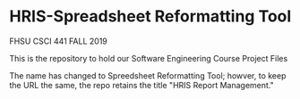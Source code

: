 # HRIS-Spreadsheet Reformatting Tool
FHSU CSCI 441 FALL 2019

This is the repository to hold our Software Engineering Course Project Files

The name has changed to Spreedsheet Reformatting Tool; howver, to keep the URL the same, the repo retains the title "HRIS Report Management."
